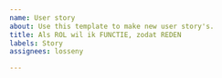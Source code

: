 ```yaml
---
name: User story
about: Use this template to make new user story's.
title: Als ROL wil ik FUNCTIE, zodat REDEN
labels: Story
assignees: losseny

---
```



